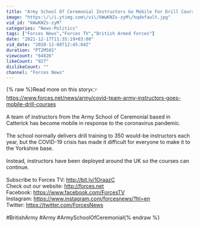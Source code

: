 ```yaml
---
title: "Army School Of Ceremonial Instructors Go Mobile For Drill Courses | Forces TV"
image: "https:\/\/i.ytimg.com\/vi\/kWwKNZs-zyM\/hqdefault.jpg"
vid_id: "kWwKNZs-zyM"
categories: "News-Politics"
tags: ["Forces News","Forces TV","British Armed Forces"]
date: "2021-12-17T11:35:19+03:00"
vid_date: "2020-12-08T12:45:04Z"
duration: "PT2M58S"
viewcount: "64826"
likeCount: "927"
dislikeCount: ""
channel: "Forces News"
---
```

{% raw %}Read more on this story👉<a rel="nofollow" target="blank" href="https://www.forces.net/news/army/covid-team-army-instructors-goes-mobile-drill-courses">https://www.forces.net/news/army/covid-team-army-instructors-goes-mobile-drill-courses</a><br /><br />A team of instructors from the Army School of Ceremonial based in Catterick has become mobile in response to the coronavirus pandemic.<br /><br />The school normally delivers drill training to 350 would-be instructors each year, but the COVID-19 crisis has made it difficult for everyone to make it to the Yorkshire base.<br /><br />Instead, instructors have been deployed around the UK so the courses can continue.<br /><br />Subscribe to Forces TV: <a rel="nofollow" target="blank" href="http://bit.ly/1OraazC">http://bit.ly/1OraazC</a><br />Check out our website: <a rel="nofollow" target="blank" href="http://forces.net">http://forces.net</a><br />Facebook: <a rel="nofollow" target="blank" href="https://www.facebook.com/ForcesTV">https://www.facebook.com/ForcesTV</a><br />Instagram: <a rel="nofollow" target="blank" href="https://www.instagram.com/forcesnews/?hl=en">https://www.instagram.com/forcesnews/?hl=en</a><br />Twitter: <a rel="nofollow" target="blank" href="https://twitter.com/ForcesNews">https://twitter.com/ForcesNews</a><br /><br />#BritishArmy #Army #ArmySchoolOfCeremonial{% endraw %}
